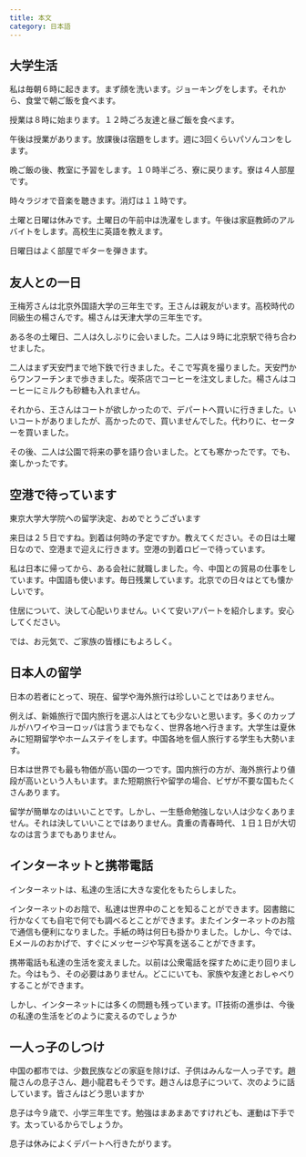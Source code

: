 ```yaml
---
title: 本文
category: 日本語
---
```


## 大学生活

私は毎朝６時に起きます。まず顔を洗います。ジョーキングをします。それから、食堂で朝ご飯を食べます。

授業は８時に始まります。１２時ごろ友達と昼ご飯を食べます。

午後は授業があります。放課後は宿題をします。週に3回くらいパソんコンをします。

晩ご飯の後、教室に予習をします。１０時半ごろ、寮に戻ります。寮は４人部屋です。

時々ラジオで音楽を聴きます。消灯は１１時です。

土曜と日曜は休みです。土曜日の午前中は洗濯をします。午後は家庭教師のアルバイトをします。高校生に英語を教えます。

日曜日はよく部屋でギターを弾きます。

## 友人との一日

王梅芳さんは北京外国語大学の三年生です。王さんは親友がいます。高校時代の同級生の楊さんです。楊さんは天津大学の三年生です。

ある冬の土曜日、二人は久しぶりに会いました。二人は９時に北京駅で待ち合わせました。

二人はまず天安門まで地下鉄で行きました。そこで写真を撮りました。天安門からワンフーチンまで歩きました。喫茶店でコーヒーを注文しました。楊さんはコーヒーにミルクも砂糖も入れません。

それから、王さんはコートが欲しかったので、デパートへ買いに行きました。いいコートがありましたが、高かったので、買いませんでした。代わりに、セーターを買いました。

その後、二人は公園で将来の夢を語り合いました。とても寒かったです。でも、楽しかったです。

## 空港で待っています

東京大学大学院への留学決定、おめでとうございます

来日は２５日ですね。到着は何時の予定ですか。教えてください。その日は土曜日なので、空港まで迎えに行きます。空港の到着ロビーで待っています。

私は日本に帰ってから、ある会社に就職しました。今、中国との貿易の仕事をしています。中国語も使います。毎日残業しています。北京での日々はとても懐かしいです。

住居について、決して心配いりません。いくて安いアパートを紹介します。安心してください。

では、お元気で、ご家族の皆様にもよろしく。

## 日本人の留学

日本の若者にとって、現在、留学や海外旅行は珍しいことではありません。

例えば、新婚旅行で国内旅行を選ぶ人はとても少ないと思います。多くのカップルがハワイやヨーロッパは言うまでもなく、世界各地へ行きます。大学生は夏休みに短期留学やホームステイをします。中国各地を個人旅行する学生も大勢います。

日本は世界でも最も物価が高い国の一つです。国内旅行の方が、海外旅行より値段が高いという人もいます。また短期旅行や留学の場合、ビザが不要な国もたくさんあります。

留学が簡単なのはいいことです。しかし、一生懸命勉強しない人は少なくありません。それは決していいことではありません。貴重の青春時代、１日１日が大切なのは言うまでもありません。

## インターネットと携帯電話

インターネットは、私達の生活に大きな変化をもたらしました。

インターネットのお陰で、私達は世界中のことを知ることができます。図書館に行かなくても自宅で何でも調べるとことができます。またインターネットのお陰で通信も便利になりました。手紙の時は何日も掛かりました。しかし、今では、Eメールのおかげで、すぐにメッセージや写真を送ることができます。

携帯電話も私達の生活を変えました。以前は公衆電話を探すために走り回りました。今はもう、その必要はありません。どこにいても、家族や友達とおしゃべりすることができます。

しかし、インターネットには多くの問題も残っています。IT技術の進歩は、今後の私達の生活をどのように変えるのでしょうか

## 一人っ子のしつけ

中国の都市では、少数民族などの家庭を除けば、子供はみんな一人っ子です。趙龍さんの息子さん、趙小龍君もそうです。趙さんは息子について、次のように話しています。皆さんはどう思いますか

息子は今９歳で、小学三年生です。勉強はまあまあですけれども、運動は下手です。太っているからでしょうか。

息子は休みによくデパートへ行きたがります。